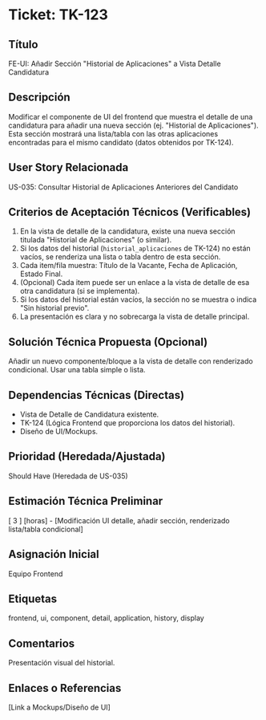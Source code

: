 # Ticket: TK-123

## Título
FE-UI: Añadir Sección "Historial de Aplicaciones" a Vista Detalle Candidatura

## Descripción
Modificar el componente de UI del frontend que muestra el detalle de una candidatura para añadir una nueva sección (ej. "Historial de Aplicaciones"). Esta sección mostrará una lista/tabla con las otras aplicaciones encontradas para el mismo candidato (datos obtenidos por TK-124).

## User Story Relacionada
US-035: Consultar Historial de Aplicaciones Anteriores del Candidato

## Criterios de Aceptación Técnicos (Verificables)
1.  En la vista de detalle de la candidatura, existe una nueva sección titulada "Historial de Aplicaciones" (o similar).
2.  Si los datos del historial (`historial_aplicaciones` de TK-124) no están vacíos, se renderiza una lista o tabla dentro de esta sección.
3.  Cada item/fila muestra: Título de la Vacante, Fecha de Aplicación, Estado Final.
4.  (Opcional) Cada item puede ser un enlace a la vista de detalle de esa otra candidatura (si se implementa).
5.  Si los datos del historial están vacíos, la sección no se muestra o indica "Sin historial previo".
6.  La presentación es clara y no sobrecarga la vista de detalle principal.

## Solución Técnica Propuesta (Opcional)
Añadir un nuevo componente/bloque a la vista de detalle con renderizado condicional. Usar una tabla simple o lista.

## Dependencias Técnicas (Directas)
* Vista de Detalle de Candidatura existente.
* TK-124 (Lógica Frontend que proporciona los datos del historial).
* Diseño de UI/Mockups.

## Prioridad (Heredada/Ajustada)
Should Have (Heredada de US-035)

## Estimación Técnica Preliminar
[ 3 ] [horas] - [Modificación UI detalle, añadir sección, renderizado lista/tabla condicional]

## Asignación Inicial
Equipo Frontend

## Etiquetas
frontend, ui, component, detail, application, history, display

## Comentarios
Presentación visual del historial.

## Enlaces o Referencias
[Link a Mockups/Diseño de UI]